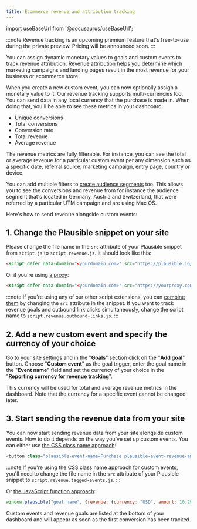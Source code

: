 ```yaml
---
title: Ecommerce revenue and attribution tracking
---
```


import useBaseUrl from '@docusaurus/useBaseUrl';

:::note
Revenue tracking is an upcoming premium feature that's free-to-use during the private preview. Pricing will be announced soon.
:::

You can assign dynamic monetary values to goals and custom events to track revenue attribution. Revenue attribution helps you determine which marketing campaigns and landing pages result in the most revenue for your business or ecommerce store.

When you create a new custom event, you can now optionally assign a monetary value to it. Our revenue tracking supports multi-currencies too. You can send data in any local currency that the purchase is made in. When doing that, you'll be able to see these metrics in your dashboard:

* Unique conversions
* Total conversions
* Conversion rate
* Total revenue
* Average revenue

The revenue metrics are fully filterable. For instance, you can see the total or average revenue for a particular custom event per any dimension such as a specific date, referral source, marketing campaign, entry page, country or device. 

You can add multiple filters to [create audience segments](filters-segments.md) too. This allows you to see the conversions and revenue from for instance the audience segment that's located in Germany, Austria and Switzerland, that were referred by a particular UTM campaign and are using Mac OS.

Here's how to send revenue alongside custom events:

## 1. Change the Plausible snippet on your site

Please change the file name in the `src` attribute of your Plausible snippet from `script.js` to `script.revenue.js`. It should look like this:

```html
<script defer data-domain="<yourdomain.com>" src="https://plausible.io/js/script.revenue.js"></script>
```

Or if you're using [a proxy](/proxy/introduction.md):

```html
<script defer data-domain="<yourdomain.com>" src="https://yourproxy.com/script.revenue.js"></script>
```

:::note
If you're using any of our other script extensions, you can [combine them](script-extensions.md#you-can-combine-extensions-according-to-your-needs) by changing the `src` attribute in the snippet. If you want to track revenue goals and outbound link clicks simultaneously, change the script name to `script.revenue.outbound-links.js`.
:::

## 2. Add a new custom event and specify the currency of your choice

Go to your [site settings](website-settings.md) and in the "**Goals**" section click on the "**Add goal**" button. Choose "**Custom event**" as the goal trigger, enter the goal name in the "**Event name**" field and set the currency of your choice in the "**Reporting currency for revenue tracking**". 

This currency will be used for total and average revenue metrics in the dashboard. Note that the currency for a specific event cannot be changed later.

## 3. Start sending the revenue data from your site

You can now start sending revenue data from your site alongside custom events. How to do it depends on the way you've set up custom events. You can either use [the CSS class name approach](custom-event-goals.md):

```javascript
<button class="plausible-event-name=Purchase plausible-event-revenue-amount=10.29 plausible-event-revenue-currency=EUR"></button>
```

:::note
If you're using the CSS class name approach for custom events, you'll need to change the file name in the `src` attribute of your Plausible snippet to `script.revenue.tagged-events.js`.
:::

Or [the JavaScript function approach](custom-event-goals.md#trigger-custom-events-manually-with-a-javascript-function):

```javascript
window.plausible("goal name", {revenue: {currency: "USD", amount: 10.29}})
```

Custom events and revenue goals are listed at the bottom of your dashboard and will appear as soon as the first conversion has been tracked. 
